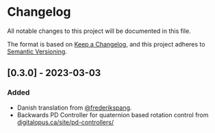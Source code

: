 # Changelog

All notable changes to this project will be documented in this file.

The format is based on [Keep a Changelog](https://keepachangelog.com/en/1.0.0/),
and this project adheres to [Semantic Versioning](https://semver.org/spec/v2.0.0.html).

## [0.3.0] - 2023-03-03

### Added

- Danish translation from [@frederikspang](https://github.com/frederikspang).
- Backwards PD Controller for quaternion based rotation control from [digitalopus.ca/site/pd-controllers/](http://digitalopus.ca/site/pd-controllers/)